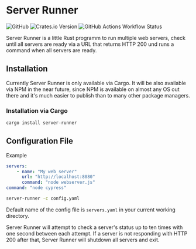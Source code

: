 # Server Runner

![GitHub](https://img.shields.io/badge/github-webcodr/server--runner-38473874?style=for-the-badge&logo=github)
![Crates.io Version](https://img.shields.io/crates/v/server-runner?style=for-the-badge)
![GitHub Actions Workflow Status](https://img.shields.io/github/actions/workflow/status/webcodr/server-runner/build.yml?style=for-the-badge)

Server Runner is a little Rust programm to run multiple web servers, check until all servers are ready via a URL that returns HTTP 200 und runs a command when all servers are ready.

## Installation

Currently Server Runner is only available via Cargo. It will be also available
via NPM in the near future, since NPM is available on almost any OS out there
and it's much easier to publish than to many other package managers.

### Installation via Cargo

~~~ sh
cargo install server-runner
~~~

## Configuration File

Example

~~~ yaml
servers:
    - name: "My web server"
      url: "http://localhost:8080"
      command: "node webserver.js"
command: "node cypress"
~~~

~~~ sh
server-runner -c config.yaml
~~~

Default name of the config file is `servers.yaml` in your current working directory.

Server Runner will attempt to check a server's status up to ten times with one second between each attempt. If a server is not responding with HTTP 200 after that, Server Runner will shutdown all servers and exit. 
